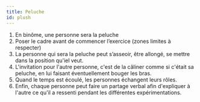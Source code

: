 ```yaml
---
title: Peluche
id: plush
---
```


1. En binôme, une personne sera la peluche
1. Poser le cadre avant de commencer l’exercice (zones limites à respecter)
1. La personne qui sera la peluche peut s’asseoir, être allongé, se mettre dans la position qu'iel veut.
1. L'invitation pour l'autre personne, c'est de la câliner comme si c'était sa peluche, en lui faisant éventuellement bouger les bras.
1. Quand le temps est écoulé, les personnes échangent leurs rôles.
1. Enfin, chaque personne peut faire un partage verbal afin d'expliquer à l'autre ce qu'il a ressenti pendant les différentes expérimentations.
